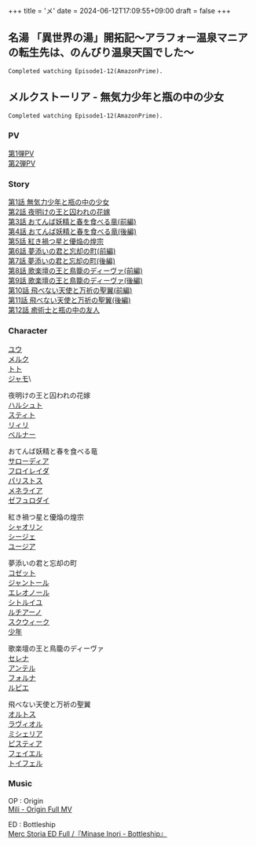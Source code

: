 +++
title = 'メ'
date = 2024-06-12T17:09:55+09:00
draft = false
+++

## 名湯 「異世界の湯」開拓記～アラフォー温泉マニアの転生先は、のんびり温泉天国でした～
```
Completed watching Episode1-12(AmazonPrime).
```


## メルクストーリア - 無気力少年と瓶の中の少女
```
Completed watching Episode1-12(AmazonPrime).
```
### PV
[第1弾PV](https://www.youtube.com/watch?v=kbGvuNE2Qig)\
[第2弾PV](https://www.youtube.com/watch?v=sZos09X8c1o)

### Story
[第1話 無気力少年と瓶の中の少女](http://210.140.223.41/story/episode01.html)\
[第2話 夜明けの王と囚われの花嫁](http://210.140.223.41/story/episode02.html)\
[第3話 おてんば妖精と春を食べる竜(前編)](http://210.140.223.41/story/episode03.html)\
[第4話 おてんば妖精と春を食べる竜(後編)](http://210.140.223.41/story/episode04.html)\
[第5話 紅き禍つ星と優焔の煌宗](http://210.140.223.41/story/episode05.html)\
[第6話 夢添いの君と忘却の町(前編)](http://210.140.223.41/story/episode06.html)\
[第7話 夢添いの君と忘却の町(後編)](http://210.140.223.41/story/episode07.html)\
[第8話 歌楽壇の王と鳥籠のディーヴァ(前編)](http://210.140.223.41/story/episode08.html)\
[第9話 歌楽壇の王と鳥籠のディーヴァ(後編)](http://210.140.223.41/story/episode09.html)\
[第10話 飛べない天使と万祈の聖翼(前編)](http://210.140.223.41/story/episode10.html)\
[第11話 飛べない天使と万祈の聖翼(後編)](http://210.140.223.41/story/episode11.html)\
[第12話 癒術士と瓶の中の友人](http://210.140.223.41/story/episode12.html)

### Character
[ユウ](http://210.140.223.41/character/you.html)\
[メルク](http://210.140.223.41/character/merc.html)\
[トト](http://210.140.223.41/character/toto.html)\
[ジャモ](http://210.140.223.41/character/jamo.html)\

夜明けの王と囚われの花嫁\
[ハルシュト](http://210.140.223.41/character/world01-01.html)\
[スティト](http://210.140.223.41/character/world01-02.html)\
[リィリ](http://210.140.223.41/character/world01-03.html)\
[ベルナー](http://210.140.223.41/character/world01-04.html)

おてんば妖精と春を食べる竜\
[サローディア](http://210.140.223.41/character/world02-01.html)\
[フロイレイダ](http://210.140.223.41/character/world02-02.html)\
[パリストス](http://210.140.223.41/character/world02-03.html)\
[メネライア](http://210.140.223.41/character/world02-04.html)\
[ゼフュロダイ](http://210.140.223.41/character/world02-05.html)
  

紅き禍つ星と優焔の煌宗\
[シャオリン](http://210.140.223.41/character/world03-01.html)\
[シージェ](http://210.140.223.41/character/world03-02.html)\
[ユージア](http://210.140.223.41/character/world03-03.html)

夢添いの君と忘却の町\
[コゼット](http://210.140.223.41/character/world04-01.html)\
[ジャントール](http://210.140.223.41/character/world04-02.html)\
[エレオノール](http://210.140.223.41/character/world04-03.html)\
[シトルイユ](http://210.140.223.41/character/world04-04.html)\
[ルチアーノ](http://210.140.223.41/character/world04-05.html)\
[スクウィーク](http://210.140.223.41/character/world04-06.html)\
[少年](http://210.140.223.41/character/world04-07.html)

歌楽壇の王と鳥籠のディーヴァ\
[セレナ](http://210.140.223.41/character/world05-01.html)\
[アンテル](http://210.140.223.41/character/world05-02.html)\
[フォルナ](http://210.140.223.41/character/world05-03.html)\
[ルピエ](http://210.140.223.41/character/world05-04.html)

  

飛べない天使と万祈の聖翼\
[オルトス](http://210.140.223.41/character/world06-01.html)\
[ラヴィオル](http://210.140.223.41/character/world06-02.html)\
[ミシェリア](http://210.140.223.41/character/world06-03.html)\
[ピスティア](http://210.140.223.41/character/world06-04.html)\
[フェイエル](http://210.140.223.41/character/world06-05.html)\
[トイフェル](http://210.140.223.41/character/world06-06.html)

### Music
OP : Origin\
[Mili - Origin Full MV](https://www.youtube.com/watch?v=S1mOq2YlgrA)

ED : Bottleship\
[Merc Storia ED Full /『Minase Inori - Bottleship』](https://www.youtube.com/watch?v=qks1ATzzGdE)

